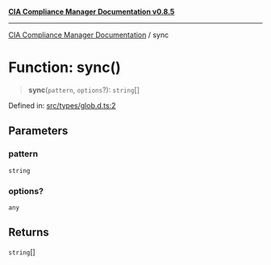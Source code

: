 [**CIA Compliance Manager Documentation v0.8.5**](../README.md)

***

[CIA Compliance Manager Documentation](../globals.md) / sync

# Function: sync()

> **sync**(`pattern`, `options`?): `string`[]

Defined in: [src/types/glob.d.ts:2](https://github.com/Hack23/cia-compliance-manager/blob/b799ef22d9067d09cc69eaeddf109ac9dcdce934/src/types/glob.d.ts#L2)

## Parameters

### pattern

`string`

### options?

`any`

## Returns

`string`[]
